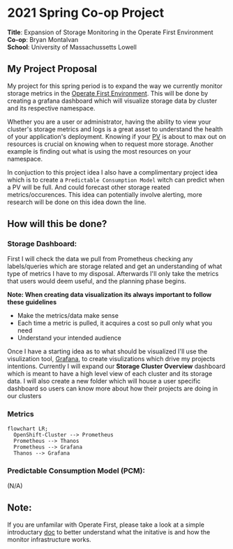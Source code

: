 # 2021 Spring Co-op Project
**Title**: Expansion of Storage Monitoring in the Operate First Environment \
**Co-op**: Bryan Montalvan \
**School**: University of Massachussetts Lowell 

## My Project Proposal
My project for this spring period is to expand the way we currently monitor storage metrics in the [Operate First Environment](https://www.operate-first.cloud/). This will be done by creating a grafana dashboard which will visualize storage data by cluster and its respective namespace.

Whether you are a user or administrator, having the ability to view your cluster's storage metrics and logs is a great asset to understand
the health of your application's deployment. Knowing if your [PV](https://kubernetes.io/docs/concepts/storage/persistent-volumes/) is about to max out on resources is crucial on knowing when to request more storage. Another example is finding out what is using the most resources on your namespace. 

In conjuction to this project idea I also have a complimentary project idea which is to create a `Predictable Consumption Model` witch can predict when a PV will be full. And could forecast other storage reated metrics/occurences. This idea can potentially involve alerting, more research will be done on this idea down the line.

## How will this be done?
### Storage Dashboard:
First I will check the data we pull from Prometheus checking any labels/queries which are storage related and get an understanding of what type of metrics
I have to my disposal. Afterwards I'll only take the metrics that users would deem useful, and the planning phase begins.

**Note: When creating data visualization its always important to follow these guidelines**
- Make the metrics/data make sense
- Each time a metric is pulled, it acquires a cost so pull only what you need
- Understand your intended audience

Once I have a starting idea as to what should be visualized I'll use the visulization tool, [Grafana](https://grafana.com/grafana/dashboards/), to create visulizations which drive my projects intentions. Currently I will expand our **Storage Cluster Overview** dashboard which is meant to have a high level view of each cluster and its storage data. I will also create a new folder which will house a user specific dashboard so users can know more about how their projects are doing in our clusters

### Metrics
```mermaid
flowchart LR;
  OpenShift-Cluster --> Prometheus
  Prometheus --> Thanos
  Prometheus --> Grafana
  Thanos --> Grafana
```

### Predictable Consumption Model (PCM):
(N/A)

## Note:
If you are unfamilar with Operate First, please take a look at a simple introductary [doc](about-opf.md) to better understand what the initative is and how
the monitor infrastructure works.

